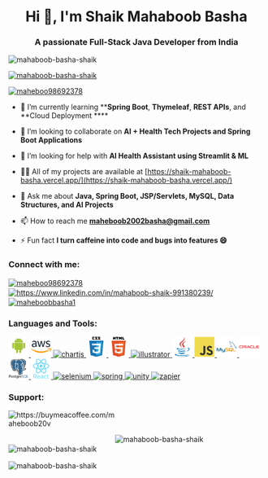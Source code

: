 <h1 align="center">Hi 👋, I'm Shaik Mahaboob Basha</h1>
<h3 align="center">A passionate Full-Stack Java Developer from India</h3>

<p align="left"> <img src="https://komarev.com/ghpvc/?username=mahaboob-basha-shaik&label=Profile%20views&color=0e75b6&style=flat" alt="mahaboob-basha-shaik" /> </p>

<p align="left"> <a href="https://github.com/ryo-ma/github-profile-trophy"><img src="https://github-profile-trophy.vercel.app/?username=mahaboob-basha-shaik" alt="mahaboob-basha-shaik" /></a> </p>

<p align="left"> <a href="https://twitter.com/maheboo98692378" target="blank"><img src="https://img.shields.io/twitter/follow/maheboo98692378?logo=twitter&style=for-the-badge" alt="maheboo98692378" /></a> </p>

- 🌱 I’m currently learning ****Spring Boot**, **Thymeleaf**, **REST APIs**, and **Cloud Deployment ****

- 👯 I’m looking to collaborate on ****AI + Health Tech Projects** and **Spring Boot Applications****

- 🤝 I’m looking for help with **AI Health Assistant using Streamlit & ML**

- 👨‍💻 All of my projects are available at [https://shaik-mahaboob-basha.vercel.app/](https://shaik-mahaboob-basha.vercel.app/)

- 💬 Ask me about ****Java**, **Spring Boot**, **JSP/Servlets**, **MySQL**, **Data Structures**, and **AI Projects****

- 📫 How to reach me **maheboob2002basha@gmail.com**

- ⚡ Fun fact ****I turn caffeine into code and bugs into features 😄****

<h3 align="left">Connect with me:</h3>
<p align="left">
<a href="https://twitter.com/maheboo98692378" target="blank"><img align="center" src="https://raw.githubusercontent.com/rahuldkjain/github-profile-readme-generator/master/src/images/icons/Social/twitter.svg" alt="maheboo98692378" height="30" width="40" /></a>
<a href="https://linkedin.com/in/https://www.linkedin.com/in/mahaboob-shaik-991380239/" target="blank"><img align="center" src="https://raw.githubusercontent.com/rahuldkjain/github-profile-readme-generator/master/src/images/icons/Social/linked-in-alt.svg" alt="https://www.linkedin.com/in/mahaboob-shaik-991380239/" height="30" width="40" /></a>
<a href="https://www.behance.net/maheboobbasha1" target="blank"><img align="center" src="https://raw.githubusercontent.com/rahuldkjain/github-profile-readme-generator/master/src/images/icons/Social/behance.svg" alt="maheboobbasha1" height="30" width="40" /></a>
</p>

<h3 align="left">Languages and Tools:</h3>
<p align="left"> <a href="https://developer.android.com" target="_blank" rel="noreferrer"> <img src="https://raw.githubusercontent.com/devicons/devicon/master/icons/android/android-original-wordmark.svg" alt="android" width="40" height="40"/> </a> <a href="https://aws.amazon.com" target="_blank" rel="noreferrer"> <img src="https://raw.githubusercontent.com/devicons/devicon/master/icons/amazonwebservices/amazonwebservices-original-wordmark.svg" alt="aws" width="40" height="40"/> </a> <a href="https://www.chartjs.org" target="_blank" rel="noreferrer"> <img src="https://www.chartjs.org/media/logo-title.svg" alt="chartjs" width="40" height="40"/> </a> <a href="https://www.w3schools.com/css/" target="_blank" rel="noreferrer"> <img src="https://raw.githubusercontent.com/devicons/devicon/master/icons/css3/css3-original-wordmark.svg" alt="css3" width="40" height="40"/> </a> <a href="https://www.w3.org/html/" target="_blank" rel="noreferrer"> <img src="https://raw.githubusercontent.com/devicons/devicon/master/icons/html5/html5-original-wordmark.svg" alt="html5" width="40" height="40"/> </a> <a href="https://www.adobe.com/in/products/illustrator.html" target="_blank" rel="noreferrer"> <img src="https://www.vectorlogo.zone/logos/adobe_illustrator/adobe_illustrator-icon.svg" alt="illustrator" width="40" height="40"/> </a> <a href="https://www.java.com" target="_blank" rel="noreferrer"> <img src="https://raw.githubusercontent.com/devicons/devicon/master/icons/java/java-original.svg" alt="java" width="40" height="40"/> </a> <a href="https://developer.mozilla.org/en-US/docs/Web/JavaScript" target="_blank" rel="noreferrer"> <img src="https://raw.githubusercontent.com/devicons/devicon/master/icons/javascript/javascript-original.svg" alt="javascript" width="40" height="40"/> </a> <a href="https://www.mysql.com/" target="_blank" rel="noreferrer"> <img src="https://raw.githubusercontent.com/devicons/devicon/master/icons/mysql/mysql-original-wordmark.svg" alt="mysql" width="40" height="40"/> </a> <a href="https://www.oracle.com/" target="_blank" rel="noreferrer"> <img src="https://raw.githubusercontent.com/devicons/devicon/master/icons/oracle/oracle-original.svg" alt="oracle" width="40" height="40"/> </a> <a href="https://www.postgresql.org" target="_blank" rel="noreferrer"> <img src="https://raw.githubusercontent.com/devicons/devicon/master/icons/postgresql/postgresql-original-wordmark.svg" alt="postgresql" width="40" height="40"/> </a> <a href="https://reactjs.org/" target="_blank" rel="noreferrer"> <img src="https://raw.githubusercontent.com/devicons/devicon/master/icons/react/react-original-wordmark.svg" alt="react" width="40" height="40"/> </a> <a href="https://www.selenium.dev" target="_blank" rel="noreferrer"> <img src="https://raw.githubusercontent.com/detain/svg-logos/780f25886640cef088af994181646db2f6b1a3f8/svg/selenium-logo.svg" alt="selenium" width="40" height="40"/> </a> <a href="https://spring.io/" target="_blank" rel="noreferrer"> <img src="https://www.vectorlogo.zone/logos/springio/springio-icon.svg" alt="spring" width="40" height="40"/> </a> <a href="https://unity.com/" target="_blank" rel="noreferrer"> <img src="https://www.vectorlogo.zone/logos/unity3d/unity3d-icon.svg" alt="unity" width="40" height="40"/> </a> <a href="https://zapier.com" target="_blank" rel="noreferrer"> <img src="https://www.vectorlogo.zone/logos/zapier/zapier-icon.svg" alt="zapier" width="40" height="40"/> </a> </p>

<h3 align="left">Support:</h3>
<p><a href="https://www.buymeacoffee.com/https://buymeacoffee.com/maheboob20v"> <img align="left" src="https://cdn.buymeacoffee.com/buttons/v2/default-yellow.png" height="50" width="210" alt="https://buymeacoffee.com/maheboob20v" /></a></p><br><br>

<p><img align="left" src="https://github-readme-stats.vercel.app/api/top-langs?username=mahaboob-basha-shaik&show_icons=true&locale=en&layout=compact" alt="mahaboob-basha-shaik" /></p>

<p>&nbsp;<img align="center" src="https://github-readme-stats.vercel.app/api?username=mahaboob-basha-shaik&show_icons=true&locale=en" alt="mahaboob-basha-shaik" /></p>

<p><img align="center" src="https://github-readme-streak-stats.herokuapp.com/?user=mahaboob-basha-shaik&" alt="mahaboob-basha-shaik" /></p>
